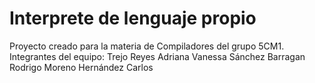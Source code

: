 # Interprete de lenguaje propio
 Proyecto creado para la materia de Compiladores del grupo 5CM1.
Integrantes del equipo:
Trejo Reyes Adriana Vanessa
Sánchez Barragan Rodrigo
Moreno Hernández Carlos
